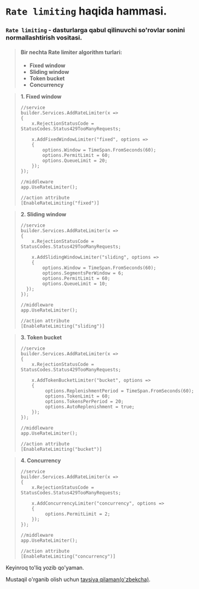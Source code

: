 # `Rate limiting` haqida hammasi.

### `Rate limiting` - dasturlarga qabul qilinuvchi so'rovlar sonini normallashtirish vositasi.

> #### Bir nechta Rate limiter algorithm turlari:
> - **Fixed window**
> - **Sliding window**
> - **Token bucket**
> - **Concurrency**


> **1. Fixed window**
> ```
> //service
> builder.Services.AddRateLimiter(x =>
> {
>     x.RejectionStatusCode = StatusCodes.Status429TooManyRequests;
> 
>     x.AddFixedWindowLimiter("fixed", options =>
>     {
>         options.Window = TimeSpan.FromSeconds(60);
>         options.PermitLimit = 60;
>         options.QueueLimit = 20;
>     });
> });
> 
> //middleware
> app.UseRateLimiter();
> 
> //action attribute
> [EnableRateLimiting("fixed")]
> ```


> **2. Sliding window**
> ```
> //service
> builder.Services.AddRateLimiter(x =>
> {
>     x.RejectionStatusCode = StatusCodes.Status429TooManyRequests;
> 
>     x.AddSlidingWindowLimiter("sliding", options =>
>     {
>         options.Window = TimeSpan.FromSeconds(60);
>         options.SegmentsPerWindow = 6;
>         options.PermitLimit = 60;
>         options.QueueLimit = 10;
>   });
> });
> 
> //middleware
> app.UseRateLimiter();
> 
> //action attribute
> [EnableRateLimiting("sliding")]
> ```


> **3. Token bucket**
> ```
> //service
> builder.Services.AddRateLimiter(x =>
> {
>     x.RejectionStatusCode = StatusCodes.Status429TooManyRequests;
> 
>     x.AddTokenBucketLimiter("bucket", options =>
>     {
>          options.ReplenishmentPeriod = TimeSpan.FromSeconds(60);
>          options.TokenLimit = 60;
>          options.TokensPerPeriod = 20;
>          options.AutoReplenishment = true;
>     });
> });
> 
> //middleware
> app.UseRateLimiter();
> 
> //action attribute
> [EnableRateLimiting("bucket")]
> ```

> **4. Concurrency**
> ```
> //service
> builder.Services.AddRateLimiter(x =>
> {
>     x.RejectionStatusCode = StatusCodes.Status429TooManyRequests;
> 
>     x.AddConcurrencyLimiter("concurrency", options =>
>     {
>          options.PermitLimit = 2;
>     });
> });
> 
> //middleware
> app.UseRateLimiter();
> 
> //action attribute
> [EnableRateLimiting("concurrency")]
> ```

Keyinroq to'liq yozib qo'yaman.

Mustaqil o'rganib olish uchun [tavsiya qilaman(o'zbekcha)](https://www.youtube.com/watch?v=phpZFkufcHo).
